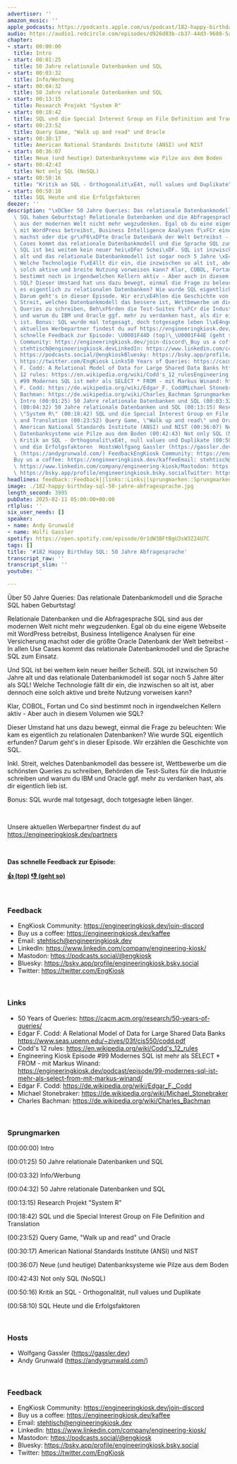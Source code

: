 ```yaml
---
advertiser: ''
amazon_music: ''
apple_podcasts: https://podcasts.apple.com/us/podcast/182-happy-birthday-sql-50-jahre-abfragesprache/id1603082924?i=1000691005752&uo=4
audio: https://audio1.redcircle.com/episodes/d926d03b-cb37-44d3-9608-5af62ad89fe9/stream.mp3
chapter:
- start: 00:00:00
  title: Intro
- start: 00:01:25
  title: 50 Jahre relationale Datenbanken und SQL
- start: 00:03:32
  title: Info/Werbung
- start: 00:04:32
  title: 50 Jahre relationale Datenbanken und SQL
- start: 00:13:15
  title: Research Projekt "System R"
- start: 00:18:42
  title: SQL und die Special Interest Group on File Definition and Translation
- start: 00:23:52
  title: Query Game, "Walk up and read" und Oracle
- start: 00:30:17
  title: American National Standards Institute (ANSI) und NIST
- start: 00:36:07
  title: Neue (und heutige) Datenbanksysteme wie Pilze aus dem Boden
- start: 00:42:43
  title: Not only SQL (NoSQL)
- start: 00:50:16
  title: "Kritik an SQL - Orthogonalit\xE4t, null values und Duplikate"
- start: 00:58:10
  title: SQL Heute und die Erfolgsfaktoren
deezer: ''
description: "\xDCber 50 Jahre Queries: Das relationale Datenbankmodell und die Sprache\
  \ SQL haben Geburtstag! Relationale Datenbanken und die Abfragesprache SQL sind\
  \ aus der modernen Welt nicht mehr wegzudenken. Egal ob du eine eigene Webseite\
  \ mit WordPress betreibst, Business Intelligence Analysen f\xFCr eine Versicherung\
  \ machst oder die gr\xF6\xDFte Oracle Datenbank der Welt betreibst - In allen Use\
  \ Cases kommt das relationale Datenbankmodell und die Sprache SQL zum Einsatz. Und\
  \ SQL ist bei weitem kein neuer hei\xDFer Schei\xDF. SQL ist inzwischen 50 Jahre\
  \ alt und das relationale Datenbankmodell ist sogar noch 5 Jahre \xE4lter als SQL!\
  \ Welche Technologie f\xE4llt dir ein, die inzwischen so alt ist, aber dennoch eine\
  \ solch aktive und breite Nutzung vorweisen kann? Klar, COBOL, Fortan und Co sind\
  \ bestimmt noch in irgendwelchen Kellern aktiv - Aber auch in diesem Volumen wie\
  \ SQL? Dieser Umstand hat uns dazu bewegt, einmal die Frage zu beleuchten: Wie kam\
  \ es eigentlich zu relationalen Datenbanken? Wie wurde SQL eigentlich erfunden?\
  \ Darum geht's in dieser Episode. Wir erz\xE4hlen die Geschichte von SQL. Inkl.\
  \ Streit, welches Datenbankmodell das bessere ist, Wettbewerbe um die sch\xF6nsten\
  \ Queries zu schreiben, Beh\xF6rden die Test-Suites f\xFCr die Industrie schreiben\
  \ und warum du IBM und Oracle ggf. mehr zu verdanken hast, als dir eigentlich lieb\
  \ ist. Bonus: SQL wurde mal totgesagt, doch totgesagte leben l\xE4nger.  Unsere\
  \ aktuellen Werbepartner findest du auf https://engineeringkiosk.dev/partners  Das\
  \ schnelle Feedback zur Episode: \U0001F44D (top)\_\U0001F44E (geht so)  FeedbackEngKiosk\
  \ Community: https://engineeringkiosk.dev/join-discord\_Buy us a coffee: https://engineeringkiosk.dev/kaffeeEmail:\
  \ stehtisch@engineeringkiosk.devLinkedIn: https://www.linkedin.com/company/engineering-kiosk/Mastodon:\
  \ https://podcasts.social/@engkioskBluesky: https://bsky.app/profile/engineeringkiosk.bsky.socialTwitter:\
  \ https://twitter.com/EngKiosk Links50 Years of Queries: https://cacm.acm.org/research/50-years-of-queries/Edgar\
  \ F. Codd: A Relational Model of Data for Large Shared Data Banks https://www.seas.upenn.edu/~zives/03f/cis550/codd.pdfCodd's\
  \ 12 rules: https://en.wikipedia.org/wiki/Codd's_12_rulesEngineering Kiosk Episode\
  \ #99 Modernes SQL ist mehr als SELECT * FROM - mit Markus Winand: https://engineeringkiosk.dev/podcast/episode/99-modernes-sql-ist-mehr-als-select-from-mit-markus-winand/Edgar\
  \ F. Codd: https://de.wikipedia.org/wiki/Edgar_F._CoddMichael Stonebraker: https://de.wikipedia.org/wiki/Michael_StonebrakerCharles\
  \ Bachman: https://de.wikipedia.org/wiki/Charles_Bachman Sprungmarken(00:00:00)\
  \ Intro (00:01:25) 50 Jahre relationale Datenbanken und SQL (00:03:32) Info/Werbung\
  \ (00:04:32) 50 Jahre relationale Datenbanken und SQL (00:13:15) Research Projekt\
  \ \"System R\" (00:18:42) SQL und die Special Interest Group on File Definition\
  \ and Translation (00:23:52) Query Game, \"Walk up and read\" und Oracle (00:30:17)\
  \ American National Standards Institute (ANSI) und NIST (00:36:07) Neue (und heutige)\
  \ Datenbanksysteme wie Pilze aus dem Boden (00:42:43) Not only SQL (NoSQL) (00:50:16)\
  \ Kritik an SQL - Orthogonalit\xE4t, null values und Duplikate (00:58:10) SQL Heute\
  \ und die Erfolgsfaktoren  HostsWolfgang Gassler (https://gassler.dev)\_Andy Grunwald\
  \ (https://andygrunwald.com/) FeedbackEngKiosk Community: https://engineeringkiosk.dev/join-discord\_\
  Buy us a coffee: https://engineeringkiosk.dev/kaffeeEmail: stehtisch@engineeringkiosk.devLinkedIn:\
  \ https://www.linkedin.com/company/engineering-kiosk/Mastodon: https://podcasts.social/@engkioskBluesky:\
  \ https://bsky.app/profile/engineeringkiosk.bsky.socialTwitter: https://twitter.com/EngKiosk"
headlines: feedback::Feedback||links::Links||sprungmarken::Sprungmarken||hosts::Hosts
image: ./182-happy-birthday-sql-50-jahre-abfragesprache.jpg
length_second: 3995
pubDate: 2025-02-11 05:00:00+00:00
rtlplus: ''
six_user_needs: []
speaker:
- name: Andy Grunwald
- name: Wolfi Gassler
spotify: https://open.spotify.com/episode/0r1dW3BFtBgU3sW3Z24U7C
tags: []
title: '#182 Happy Birthday SQL: 50 Jahre Abfragesprache'
transcript_raw: ''
transcript_slim: ''
youtube: ''

---
```

<p>Über 50 Jahre Queries: Das relationale Datenbankmodell und die Sprache SQL haben Geburtstag!</p><p>Relationale Datenbanken und die Abfragesprache SQL sind aus der modernen Welt nicht mehr wegzudenken. Egal ob du eine eigene Webseite mit WordPress betreibst, Business Intelligence Analysen für eine Versicherung machst oder die größte Oracle Datenbank der Welt betreibst - In allen Use Cases kommt das relationale Datenbankmodell und die Sprache SQL zum Einsatz.</p><p>Und SQL ist bei weitem kein neuer heißer Scheiß. SQL ist inzwischen 50 Jahre alt und das relationale Datenbankmodell ist sogar noch 5 Jahre älter als SQL! Welche Technologie fällt dir ein, die inzwischen so alt ist, aber dennoch eine solch aktive und breite Nutzung vorweisen kann?</p><p>Klar, COBOL, Fortan und Co sind bestimmt noch in irgendwelchen Kellern aktiv - Aber auch in diesem Volumen wie SQL?</p><p>Dieser Umstand hat uns dazu bewegt, einmal die Frage zu beleuchten: Wie kam es eigentlich zu relationalen Datenbanken? Wie wurde SQL eigentlich erfunden? Darum geht&#39;s in dieser Episode. Wir erzählen die Geschichte von SQL.</p><p>Inkl. Streit, welches Datenbankmodell das bessere ist, Wettbewerbe um die schönsten Queries zu schreiben, Behörden die Test-Suites für die Industrie schreiben und warum du IBM und Oracle ggf. mehr zu verdanken hast, als dir eigentlich lieb ist.</p><p>Bonus: SQL wurde mal totgesagt, doch totgesagte leben länger.</p><p><br></p><p>Unsere aktuellen Werbepartner findest du auf <a href="https://engineeringkiosk.dev/partners">https://engineeringkiosk.dev/partners</a></p><p><br></p><p><strong>Das schnelle Feedback zur Episode:</strong></p><p><a href="https://api.openpodcast.dev/feedback/182/upvote" rel="nofollow"><strong>👍 (top)</strong></a><strong> </strong><a href="https://api.openpodcast.dev/feedback/182/downvote" rel="nofollow"><strong>👎 (geht so)</strong></a></p><p><br></p><h3 id="feedback">Feedback</h3><ul><li>EngKiosk Community: <a href="https://engineeringkiosk.dev/join-discord">https://engineeringkiosk.dev/join-discord</a> </li><li>Buy us a coffee: <a href="https://engineeringkiosk.dev/kaffee">https://engineeringkiosk.dev/kaffee</a></li><li>Email: <a href="mailto:stehtisch@engineeringkiosk.dev" rel="nofollow">stehtisch@engineeringkiosk.dev</a></li><li>LinkedIn: <a href="https://www.linkedin.com/company/engineering-kiosk/" rel="nofollow">https://www.linkedin.com/company/engineering-kiosk/</a></li><li>Mastodon: <a href="https://podcasts.social/@engkiosk" rel="nofollow">https://podcasts.social/@engkiosk</a></li><li>Bluesky: <a href="https://bsky.app/profile/engineeringkiosk.bsky.social" rel="nofollow">https://bsky.app/profile/engineeringkiosk.bsky.social</a></li><li>Twitter: <a href="https://twitter.com/EngKiosk" rel="nofollow">https://twitter.com/EngKiosk</a></li></ul><p><br></p><h3 id="links">Links</h3><ul><li>50 Years of Queries: <a href="https://cacm.acm.org/research/50-years-of-queries/" rel="nofollow">https://cacm.acm.org/research/50-years-of-queries/</a></li><li>Edgar F. Codd: A Relational Model of Data for Large Shared Data Banks <a href="https://www.seas.upenn.edu/~zives/03f/cis550/codd.pdf" rel="nofollow">https://www.seas.upenn.edu/~zives/03f/cis550/codd.pdf</a></li><li>Codd&#39;s 12 rules: <a href="https://en.wikipedia.org/wiki/Codd's_12_rules" rel="nofollow">https://en.wikipedia.org/wiki/Codd&#39;s_12_rules</a></li><li>Engineering Kiosk Episode #99 Modernes SQL ist mehr als SELECT * FROM - mit Markus Winand: <a href="https://engineeringkiosk.dev/podcast/episode/99-modernes-sql-ist-mehr-als-select-from-mit-markus-winand/">https://engineeringkiosk.dev/podcast/episode/99-modernes-sql-ist-mehr-als-select-from-mit-markus-winand/</a></li><li>Edgar F. Codd: <a href="https://de.wikipedia.org/wiki/Edgar_F._Codd" rel="nofollow">https://de.wikipedia.org/wiki/Edgar_F._Codd</a></li><li>Michael Stonebraker: <a href="https://de.wikipedia.org/wiki/Michael_Stonebraker" rel="nofollow">https://de.wikipedia.org/wiki/Michael_Stonebraker</a></li><li>Charles Bachman: <a href="https://de.wikipedia.org/wiki/Charles_Bachman" rel="nofollow">https://de.wikipedia.org/wiki/Charles_Bachman</a></li></ul><p><br></p><h3 id="sprungmarken">Sprungmarken</h3><p>(00:00:00) Intro</p><p>(00:01:25) 50 Jahre relationale Datenbanken und SQL</p><p>(00:03:32) Info/Werbung</p><p>(00:04:32) 50 Jahre relationale Datenbanken und SQL</p><p>(00:13:15) Research Projekt &#34;System R&#34;</p><p>(00:18:42) SQL und die Special Interest Group on File Definition and Translation</p><p>(00:23:52) Query Game, &#34;Walk up and read&#34; und Oracle</p><p>(00:30:17) American National Standards Institute (ANSI) und NIST</p><p>(00:36:07) Neue (und heutige) Datenbanksysteme wie Pilze aus dem Boden</p><p>(00:42:43) Not only SQL (NoSQL)</p><p>(00:50:16) Kritik an SQL - Orthogonalität, null values und Duplikate</p><p>(00:58:10) SQL Heute und die Erfolgsfaktoren</p><p><br></p><h3 id="hosts">Hosts</h3><ul><li>Wolfgang Gassler (<a href="https://gassler.dev" rel="nofollow">https://gassler.dev</a>) </li><li>Andy Grunwald (<a href="https://andygrunwald.com/" rel="nofollow">https://andygrunwald.com/</a>)</li></ul><p><br></p><h3 id="feedback">Feedback</h3><ul><li>EngKiosk Community: <a href="https://engineeringkiosk.dev/join-discord">https://engineeringkiosk.dev/join-discord</a> </li><li>Buy us a coffee: <a href="https://engineeringkiosk.dev/kaffee">https://engineeringkiosk.dev/kaffee</a></li><li>Email: <a href="mailto:stehtisch@engineeringkiosk.dev" rel="nofollow">stehtisch@engineeringkiosk.dev</a></li><li>LinkedIn: <a href="https://www.linkedin.com/company/engineering-kiosk/" rel="nofollow">https://www.linkedin.com/company/engineering-kiosk/</a></li><li>Mastodon: <a href="https://podcasts.social/@engkiosk" rel="nofollow">https://podcasts.social/@engkiosk</a></li><li>Bluesky: <a href="https://bsky.app/profile/engineeringkiosk.bsky.social" rel="nofollow">https://bsky.app/profile/engineeringkiosk.bsky.social</a></li><li>Twitter: <a href="https://twitter.com/EngKiosk" rel="nofollow">https://twitter.com/EngKiosk</a></li></ul>